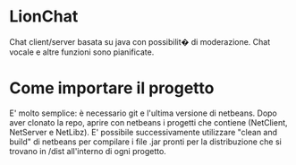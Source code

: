 # LionChat
Chat client/server basata su java con possibilit� di moderazione. Chat vocale e altre funzioni sono pianificate.

# Come importare il progetto
E' molto semplice: è necessario git e l'ultima versione di netbeans. Dopo aver clonato la repo, aprire con netbeans i progetti che contiene (NetClient, NetServer e NetLibz). E' possibile successivamente utilizzare "clean and build" di netbeans per compilare i file .jar pronti per la distribuzione che si trovano in /dist all'interno di ogni progetto.
